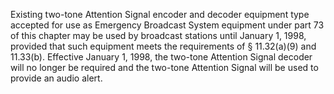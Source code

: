 Existing two-tone Attention Signal encoder and decoder equipment type accepted for use as Emergency Broadcast System equipment under part 73 of this chapter may be used by broadcast stations until January 1, 1998, provided that such equipment meets the requirements of § 11.32(a)(9) and 11.33(b). Effective January 1, 1998, the two-tone Attention Signal decoder will no longer be required and the two-tone Attention Signal will be used to provide an audio alert.

